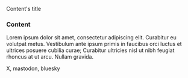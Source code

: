 Content's title

### Content

Lorem ipsum dolor sit amet, consectetur adipiscing elit. Curabitur eu volutpat metus. Vestibulum ante ipsum primis in faucibus orci luctus et ultrices posuere cubilia curae; Curabitur ultricies nisl ut nibh feugiat rhoncus at ut arcu. Nullam gravida. 

X, mastodon, bluesky

